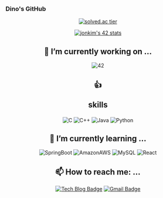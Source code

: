 ### Dino's GitHub
<div align=center>
 
[![solved.ac tier](http://mazassumnida.wtf/api/v2/generate_badge?boj=te0541)](https://solved.acte0541)

[![jonkim's 42 stats](https://badge42.vercel.app/api/v2/cl3k018dn010209l6dpaa8cl4/stats?cursusId=21&coalitionId=88)](https://github.com/JaeSeoKim/badge42)  

 <h2>🔭 I’m currently working on ...</h2>
 
  ![42](https://img.shields.io/badge/42Seoul-000000?style=for-the-badge&logo=42&logoColor=ffffff) 
  <h2> 👍 
   
   skills </h2>
  
  ![C](https://img.shields.io/badge/c-%2300599C.svg?style=for-the-badge&logo=c&logoColor=white)
  ![C++](https://img.shields.io/badge/c++-%2300599C.svg?style=for-the-badge&logo=c%2B%2B&logoColor=white)
  ![Java](https://img.shields.io/badge/java-%23ED8B00.svg?style=for-the-badge&logo=java&logoColor=white)
  ![Python](https://img.shields.io/badge/python-3670A0?style=for-the-badge&logo=python&logoColor=ffdd54)
  
  <h2> 🌱 I’m currently learning ...</h2>
  
  ![SpringBoot](https://img.shields.io/badge/SpringBoot-6DB33F?style=for-the-badge&logo=SpringBoot&logoColor=white)
  ![AmazonAWS](https://img.shields.io/badge/AWS-232F3E?style=for-the-badge&logo=AmazonAWS&logoColor=white)
  ![MySQL](https://img.shields.io/badge/MySQL-4479A1?style=for-the-badge&logo=MySQL&logoColor=white)
   ![React](https://img.shields.io/badge/React-61DAFB?style=for-the-badge&logo=React&logoColor=white)
  
  
 
  <h2> 📫 How to reach me: ...</h2>
  
  [![Tech Blog Badge](http://img.shields.io/badge/Blog-black?style=flat-square&logo=github&link=https://dino9881.github.io/)](https://dino9881.github.io/)
[![Gmail Badge](https://img.shields.io/badge/Gmail-d14836?style=flat-square&logo=Gmail&logoColor=white&link=mailto:whdghthdms44@gmail.com)](mailto:whdghthdms44@gmail.com)
 </div>

<!--
**dino9881/dino9881** is a ✨ _special_ ✨ repository because its `README.md` (this file) appears on your GitHub profile.

Here are some ideas to get you started:

- 👯 I’m looking to collaborate on ...
- 🤔 I’m looking for help with ...
- 💬 Ask me about ...
- 📫 How to reach me: ...
- 😄 Pronouns: ...
- ⚡ Fun fact: ...
-->
